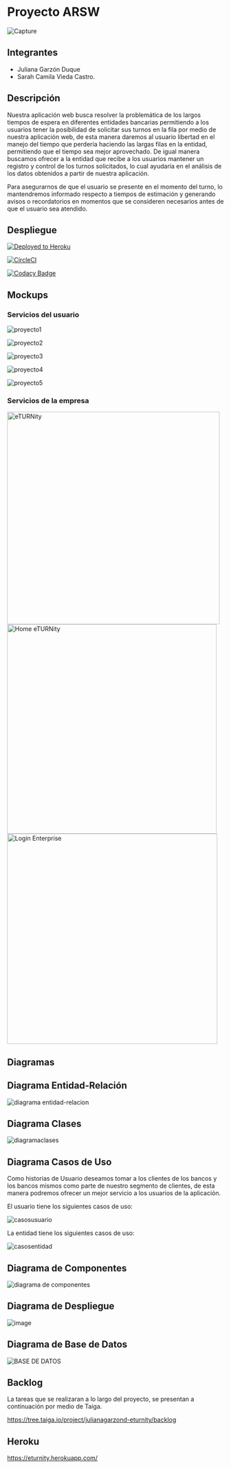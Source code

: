 

# Proyecto ARSW
![Capture](https://user-images.githubusercontent.com/43153078/74990273-dea84100-5410-11ea-9347-56698d71c23f.PNG)



## Integrantes
- Juliana Garzón Duque
- Sarah Camila Vieda Castro.

## Descripción 
Nuestra aplicación web busca resolver la problemática de los largos tiempos de espera en diferentes entidades bancarias permitiendo a los usuarios tener la posibilidad de solicitar sus turnos en la fila por medio de nuestra aplicación web, de esta manera daremos al usuario libertad en el manejo del tiempo que perdería haciendo las largas filas en la entidad, permitiendo que el tiempo sea mejor aprovechado. De igual manera buscamos ofrecer a la entidad que recibe a los usuarios mantener un registro y control de los turnos solicitados, lo cual ayudaría en el análisis de los datos obtenidos a partir de nuestra aplicación. 

Para asegurarnos de que el usuario se presente en el momento del turno, lo mantendremos informado respecto a tiempos de estimación y generando avisos o recordatorios en momentos que se consideren necesarios antes de que el usuario sea atendido. 

## Despliegue 

[![Deployed to Heroku](https://www.herokucdn.com/deploy/button.png)](https://eturnity.herokuapp.com)

[![CircleCI](https://circleci.com/gh/julianagarzond/AREP-LAB4.svg?style=svg)](https://circleci.com/gh/julianagarzond/AREP-LAB4)

[![Codacy Badge](https://app.codacy.com/project/badge/Grade/acbe20c5b1e9464399a8154f1cc73b2e)](https://www.codacy.com/gh/eTURNity-ARSW/Proyecto?utm_source=github.com&amp;utm_medium=referral&amp;utm_content=eTURNity-ARSW/Proyecto&amp;utm_campaign=Badge_Grade)


## Mockups
### Servicios del usuario
  ![proyecto1](https://user-images.githubusercontent.com/43153078/74982676-941fc800-5402-11ea-9abf-a7f5234e221e.PNG)

  ![proyecto2](https://user-images.githubusercontent.com/43153078/74982680-94b85e80-5402-11ea-9854-3256d1ef98a1.PNG)

  ![proyecto3](https://user-images.githubusercontent.com/43153078/74982682-9550f500-5402-11ea-804f-94c400802730.PNG)

  ![proyecto4](https://user-images.githubusercontent.com/43153078/74982683-9550f500-5402-11ea-9b06-f15cb1361528.PNG)

  ![proyecto5](https://user-images.githubusercontent.com/43153078/74982684-9550f500-5402-11ea-81af-b8e9e4f0ee00.PNG)
  
  
### Servicios de la empresa
<img width="494" alt="eTURNity" src="https://user-images.githubusercontent.com/49318314/75055601-52932980-54a3-11ea-945d-b38910d55d6b.png">

<img width="487" alt="Home eTURNity" src="https://user-images.githubusercontent.com/49318314/75055603-532bc000-54a3-11ea-8e82-16ffb6e164f6.png">

<img width="489" alt="Login Enterprise" src="https://user-images.githubusercontent.com/49318314/75055605-545ced00-54a3-11ea-8a13-743e24248a5e.png">



## Diagramas

## Diagrama Entidad-Relación

![diagrama entidad-relacion](https://user-images.githubusercontent.com/48154086/82403772-44fb2a80-9a25-11ea-8a68-e64eaa1ef71d.PNG)

## Diagrama Clases

![diagramaclases](https://user-images.githubusercontent.com/48154086/82404197-45e08c00-9a26-11ea-92a3-fc1dc3bcb53f.PNG)

## Diagrama Casos de Uso 

Como historias de Usuario deseamos tomar a los clientes de los bancos y los bancos mismos como parte de nuestro segmento de clientes, de esta manera podremos ofrecer un mejor servicio a los usuarios de la aplicación.

El usuario tiene los siguientes casos de uso:

![casosusuario](https://user-images.githubusercontent.com/48154086/82404470-01a1bb80-9a27-11ea-9cde-aff802ed27a5.PNG)

La entidad tiene los siguientes casos de uso:

![casosentidad](https://user-images.githubusercontent.com/48154086/82404879-04e97700-9a28-11ea-8df3-5509b6bfbfd5.PNG)


## Diagrama de Componentes

![diagrama de componentes](https://user-images.githubusercontent.com/48154086/82412043-83e6ab80-9a38-11ea-889c-9532b146f559.PNG)


## Diagrama de Despliegue

![image](https://user-images.githubusercontent.com/43153078/80939627-dec6a480-8da2-11ea-874a-15b0490b2f2f.png)

## Diagrama de Base de Datos 

![BASE DE DATOS](https://user-images.githubusercontent.com/48154086/82384180-eae27100-99f4-11ea-8453-211fd4c78375.PNG)


## Backlog

La tareas que se realizaran a lo largo del proyecto, se presentan a continuación por medio de Taiga. 

https://tree.taiga.io/project/julianagarzond-eturnity/backlog

## Heroku 

https://eturnity.herokuapp.com/

